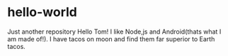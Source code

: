 # hello-world
Just another repository
Hello Tom!
I like Node,js and Android(thats what I am made of!).
I have tacos on moon and find them far superior to Earth tacos.
